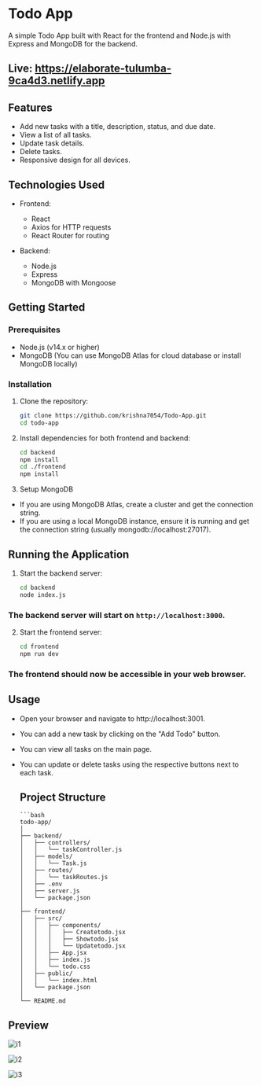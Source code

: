 # Todo App

A simple Todo App built with React for the frontend and Node.js with Express and MongoDB for the backend.

## Live: https://elaborate-tulumba-9ca4d3.netlify.app

## Features

- Add new tasks with a title, description, status, and due date.
- View a list of all tasks.
- Update task details.
- Delete tasks.
- Responsive design for all devices.

## Technologies Used

- Frontend:
  - React
  - Axios for HTTP requests
  - React Router for routing

- Backend:
  - Node.js
  - Express
  - MongoDB with Mongoose

## Getting Started

### Prerequisites

- Node.js (v14.x or higher)
- MongoDB (You can use MongoDB Atlas for cloud database or install MongoDB locally)

### Installation

1. Clone the repository:
   ```bash
   git clone https://github.com/krishna7054/Todo-App.git
   cd todo-app

2. Install dependencies for both frontend and backend:
   ```bash
   cd backend
   npm install
   cd ./frontend
   npm install
3. Setup MongoDB
- If you are using MongoDB Atlas, create a cluster and get the connection string.
- If you are using a local MongoDB instance, ensure it is running and get the connection string (usually mongodb://localhost:27017).

##  Running the Application
  1. Start the backend server:
     ```bash
     cd backend
     node index.js

   ### The backend server will start on `http://localhost:3000`.
   2. Start the frontend server:
      ```bash
      cd frontend
      npm run dev
   ### The frontend should now be accessible in your web browser.

## Usage
- Open your browser and navigate to http://localhost:3001.
- You can add a new task by clicking on the "Add Todo" button.
- You can view all tasks on the main page.
- You can update or delete tasks using the respective buttons next to each task.


  ## Project Structure

      ```bash
      todo-app/
      │
      ├── backend/
      │   ├── controllers/
      │   │   └── taskController.js
      │   ├── models/
      │   │   └── Task.js
      │   ├── routes/
      │   │   └── taskRoutes.js
      │   ├── .env
      │   ├── server.js
      │   └── package.json
      │
      ├── frontend/
      │   ├── src/
      │   │   ├── components/
      │   │   │   ├── Createtodo.jsx
      │   │   │   ├── Showtodo.jsx
      │   │   │   └── Updatetodo.jsx
      │   │   ├── App.jsx
      │   │   ├── index.js
      │   │   └── todo.css
      │   ├── public/
      │   │   └── index.html
      │   └── package.json
      │
      └── README.md

## Preview
![i1](https://github.com/krishna7054/Todo-App/assets/102844052/39fbfeee-083f-454d-ac87-ccc3553fbc1f)

![i2](https://github.com/krishna7054/Todo-App/assets/102844052/29f2975c-1718-42e3-b792-8e36da22bc19)


![i3](https://github.com/krishna7054/Todo-App/assets/102844052/85cacea2-5f5e-488e-b039-cf77c652ed02)
